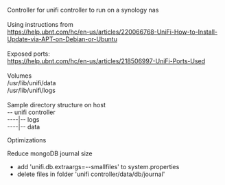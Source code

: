 Controller for unifi controller to run on a synology nas</br>
</br>
Using instructions from</br>
https://help.ubnt.com/hc/en-us/articles/220066768-UniFi-How-to-Install-Update-via-APT-on-Debian-or-Ubuntu</br>
</br>
Exposed ports:</br>
https://help.ubnt.com/hc/en-us/articles/218506997-UniFi-Ports-Used</br>
</br>
Volumes</br>
/usr/lib/unifi/data</br>
/usr/lib/unifi/logs</br>
</br>
Sample directory structure on host</br>
-- unifi controller</br>
----|-- logs</br>
----|-- data</br>

Optimizations

Reduce mongoDB journal size
- add 'unifi.db.extraargs=--smallfiles' to system.properties
- delete files in folder 'unifi controller/data/db/journal'
